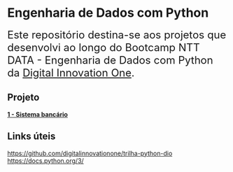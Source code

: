 # Engenharia de Dados com Python
<font size="5"> Este repositório destina-se aos projetos que desenvolvi ao longo do Bootcamp NTT DATA - Engenharia de Dados com Python da [Digital Innovation One](https://www.dio.me/). </font>

## **Projeto**
 
 **[1 - Sistema bancário](sistema-bancario)**

## **Links úteis**
https://github.com/digitalinnovationone/trilha-python-dio  
https://docs.python.org/3/



    
